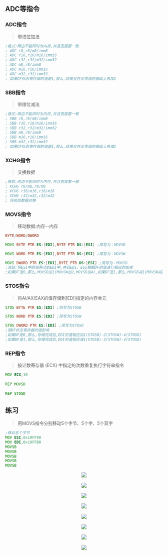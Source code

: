 ## ADC等指令

### ADC指令
> 带进位加法
```asm
;格式:两边不能同时为内存,并且宽度要一致
; ADC r8,r8/m8/imm8
; ADC r16,r16/m16/imm16
; ADC r32,r32/m32/imm32
; ADC m8,r8/imm8
; ADC m16,r16/imm16
; ADC m32,r32/imm32
; 如果CF标志寄存器的值是1,那么,结果会在正常值的基础上再加1
```

### SBB指令
> 带借位减法
```asm
;格式:两边不能同时为内存,并且宽度要一致
; SBB r8,r8/m8/imm8
; SBB r16,r16/m16/imm16
; SBB r32,r32/m32/imm32
; SBB m8,r8/imm8
; SBB m16,r16/imm16
; SBB m32,r32/imm32
; 如果CF标志寄存器的值是1,那么,结果会在正常值的基础上再减1
```

### XCHG指令
> 交换数据
```asm
;格式:两边不能同时为内存,并且宽度要一致
; XCHG r8/m8,r8/m8
; XCHG r16/m16,r16/m16
; XCHG r32/m32,r32/m32
; 将前后数据对换
```

### MOVS指令
> 移动数据:内存--内存
```asm
BYTE/WORD/DWORD

MOVS BYTE PTR ES:[EDI],BYTE PTR DS:[ESI] ;简写为：MOVSB

MOVS WORD PTR ES:[EDI],BYTE PTR DS:[ESI] ;简写为：MOVSW

MOVS DWORD PTR ES:[EDI],BYTE PTR DS:[ESI] ;简写为：MOVSD
;总结:将ESI中的值移动到EDI中,并且EDI、ESI根据DF的值进行相应的加减
;如果DF是0,那么,MOVSB加1(MOVSW加2,MOVSD加4),如果DF是1,那么,MOVSB减1(MOVSW减2,MOVSD减4)
```

### STOS指令
> 将Al/AX/EAX的值存储到[EDI]指定的内存单元
```asm
STOS BYTE PTR ES:[EDI] ;简写为STOSB

STOS WORD PTR ES:[EDI] ;简写为STOSW

STOS DWORD PTR ES:[EDI] ;简写为STOSD
;受DF标志寄存器的值影响
;如果DF是0,那么,存储完成后,EDI的值相应加1(STOSB)-2(STOSW)-4(STOSD)
;如果DF是1,那么,存储完成后,EDI的值相应减1(STOSB)-2(STOSW)-4(STOSD)
```

### REP指令
> 按计数寄存器 (ECX) 中指定的次数重复执行字符串指令
```asm
MOV ECX,10	
	
REP MOVSD	
	
REP STOSD	
```

## 练习
> 用MOVS指令分别移动5个字节、5个字、5个双字
```asm
;移动五个字节
MOV ESI,0x19FF90
MOV EDI,0x19FFB0
MOVSB
MOVSB
MOVSB
MOVSB
MOVSB
```
<div align="center"> <img src="../../images/eflags/adc//_1_movsb.png" width=""/> </div><br>
<div align="center"> <img src="../../images/eflags/adc//_2_movsb.png" width=""/> </div><br>
<div align="center"> <img src="../../images/eflags/adc//_3_movsb.png" width=""/> </div><br>
<div align="center"> <img src="../../images/eflags/adc//_4_movsb.png" width=""/> </div><br>
<div align="center"> <img src="../../images/eflags/adc//_5_movsb.png" width=""/> </div><br>
<div align="center"> <img src="../../images/eflags/adc//_6_movsb.png" width=""/> </div><br>
<div align="center"> <img src="../../images/eflags/adc//_7_movsb.png" width=""/> </div><br>
<div align="center"> <img src="../../images/eflags/adc//_8_movsb.png" width=""/> </div><br>
